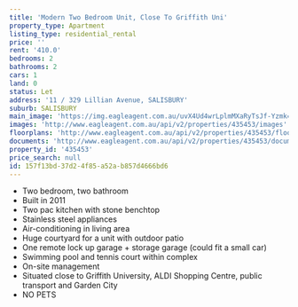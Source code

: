 ```yaml
---
title: 'Modern Two Bedroom Unit, Close To Griffith Uni'
property_type: Apartment
listing_type: residential_rental
price: ''
rent: '410.0'
bedrooms: 2
bathrooms: 2
cars: 1
land: 0
status: Let
address: '11 / 329 Lillian Avenue, SALISBURY'
suburb: SALISBURY
main_image: 'https://img.eagleagent.com.au/uvX4Ud4wrLplmMXaRyTsJf-Yzmk=/1280x854/smart/https://s3-us-west-2.amazonaws.com/eagleagent-orig/images/6824534/409993135-image-M.jpg'
images: 'http://www.eagleagent.com.au/api/v2/properties/435453/images'
floorplans: 'http://www.eagleagent.com.au/api/v2/properties/435453/floorplans'
documents: 'http://www.eagleagent.com.au/api/v2/properties/435453/documents'
property_id: '435453'
price_search: null
id: 157f13bd-37d2-4f85-a52a-b857d4666bd6
---
```

* Two bedroom, two bathroom
* Built in 2011
* Two pac kitchen with stone benchtop
* Stainless steel appliances
* Air-conditioning in living area
* Huge courtyard for a unit with outdoor patio
* One remote lock up garage + storage garage (could fit a small car)
* Swimming pool and tennis court within complex
* On-site management
* Situated close to Griffith University, ALDI Shopping Centre, public transport and Garden City
* NO PETS